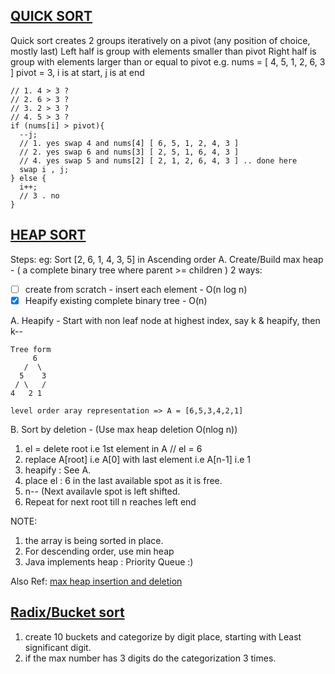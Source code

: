 ## [QUICK SORT](https://leetcode.com/submissions/detail/401452867/)
Quick sort creates 2 groups iteratively on a pivot (any position of choice, mostly last)
Left half is group with elements smaller than pivot
Right half is group with elements larger than or equal to pivot
e.g. nums = [ 4, 5, 1, 2, 6, 3 ] pivot = 3, i is at start, j is at end
```while (i<j) {
// 1. 4 > 3 ?
// 2. 6 > 3 ?
// 3. 2 > 3 ?
// 4. 5 > 3 ?
if (nums[i] > pivot){
  --j; 
  // 1. yes swap 4 and nums[4] [ 6, 5, 1, 2, 4, 3 ]
  // 2. yes swap 6 and nums[3] [ 2, 5, 1, 6, 4, 3 ]
  // 4. yes swap 5 and nums[2] [ 2, 1, 2, 6, 4, 3 ] .. done here
  swap i , j;
} else {
  i++;
  // 3 . no
}
```


## [HEAP SORT](https://www.youtube.com/watch?v=Q_eia3jC9Ts)
Steps:
eg: Sort [2, 6, 1, 4, 3, 5] in Ascending order 
A. Create/Build max heap -  ( a complete binary tree where parent >= children )
 2 ways: 
 - [ ] create from scratch - insert each element - O(n log n) 
 - [x] Heapify existing complete binary tree - O(n)
      
A. Heapify - Start with non leaf node at highest index, say k & heapify, then k--
```
Tree form
     6     
   /  \
  5    3
 / \   / 
4   2 1
```
```
level order aray representation => A = [6,5,3,4,2,1]
```
B. Sort by deletion  - (Use max heap deletion O(nlog n))
 1. el = delete root i.e 1st element in A // el = 6
 2. replace A[root] i.e A[0] with last element i.e A[n-1] i.e 1 
 3. heapify : See A.
 4. place el : 6 in the last available spot as it is free. 
 5. n-- (Next availavle spot is left shifted.
 6. Repeat for next root till n reaches left end

NOTE: 
1. the array is being sorted in place.
2. For descending order, use min heap
3. Java implements heap : Priority Queue :)
    
Also Ref: [max heap insertion and deletion](https://www.youtube.com/watch?v=NEtwJASLU8Q&t=969s)

## [Radix/Bucket sort](https://www.youtube.com/watch?v=JMlYkE8hGJM)
1. create 10 buckets and categorize by digit place, starting with Least significant digit.
2. if the max number has 3 digits do the categorization 3 times.



